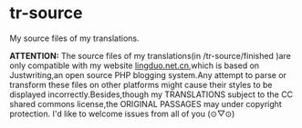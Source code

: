 # tr-source
My source files of my translations.

**ATTENTION:** The source files of my translations(in /tr-source/finished )are only compatible with my website [lingduo.net.cn](http://lingduo.net.cn),which is based on Justwriting,an open source PHP blogging system.Any attempt to parse or transform these files on other platforms might cause their styles to be displayed incorrectly.Besides,though my TRANSLATIONS subject to the CC shared commons license,the ORIGINAL PASSAGES may under copyright protection.
I'd like to welcome issues from all of you (⊙▽⊙)
